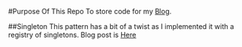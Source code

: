 #Purpose Of This Repo
To store code for my [Blog](https://itsaonelinefix.com/).

##Singleton
This pattern has a bit of a twist as I implemented it with a registry of singletons.  Blog post is [Here](https://itsaonelinefix.com/2017/07/30/ruby-singleton-pattern-with-inheritance)
